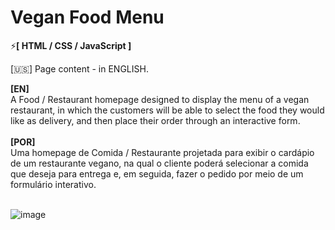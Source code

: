 # Vegan Food Menu

⚡<strong>[ HTML / CSS / JavaScript ]</strong> 
<br>

[🇺🇸] Page content - in ENGLISH. 
<br>

<strong>[EN]</strong>
<br>
A Food / Restaurant homepage designed to display the menu of a vegan restaurant, in which the customers will be able to select the food they would like as delivery, and then place their order through an interactive form.
<br>
<br>
<strong>[POR]</strong>
<br>
Uma homepage de Comida / Restaurante projetada para exibir o cardápio de um restaurante vegano, na qual o cliente poderá selecionar a comida que deseja para entrega e, em seguida, fazer o pedido por meio de um formulário interativo.
<br><br>

![image](https://user-images.githubusercontent.com/108018406/181871547-202afb9d-0de7-44de-b547-95e6f5d38d3e.png)
